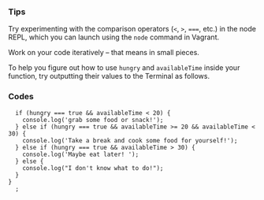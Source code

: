 ### Tips

Try experimenting with the comparison operators (`<`, `>`, `===`, etc.) in the node REPL, which you can launch using the `node` command in Vagrant.

Work on your code iteratively – that means in small pieces. 

To help you figure out how to use `hungry` and `availableTime` inside your function, try outputting their values to the Terminal as follows.

### Codes

``` const whatToDoForLunch = function(hungry, availableTime) {
  if (hungry === true && availableTime < 20) {
    console.log('grab some food or snack!');
  } else if (hungry === true && availableTime >= 20 && availableTime < 30) {
    console.log('Take a break and cook some food for yourself!');
  } else if (hungry === true && availableTime > 30) {
    console.log('Maybe eat later! ');
  } else {
    console.log("I don't know what to do!");
  }
}
  ;
```